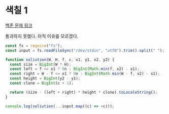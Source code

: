 # 색칠 1

[백준 문제 링크](https://www.acmicpc.net/problem/1117)

통과하지 못했다. 아직 이유를 모르겠다.

```javascript
const fs = require("fs");
const input = fs.readFileSync("/dev/stdin", "utf8").trim().split(" ");

function soliution(W, H, f, c, x1, y1, x2, y2) {
  const size = BigInt(W * H);
  const left = f <= x1 ? 0n : BigInt(Math.min(f, x2) - x1);
  const right = W - f <= x1 ? 0n : BigInt(Math.min(W - f, x2) - x1);
  const height = BigInt(y2 - y1);
  const clone = BigInt(c + 1);

  return (size - (left + right) * height * clone).toLocaleString();
}

console.log(soliution(...input.map((c) => +c)));
```
